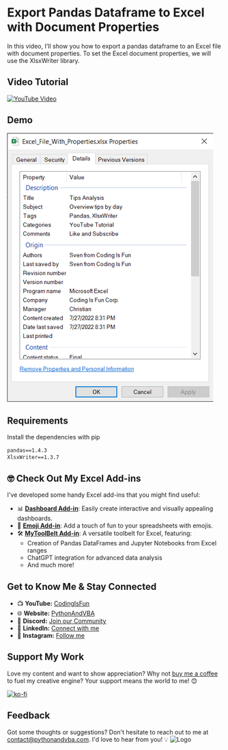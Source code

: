 
# Export Pandas Dataframe to Excel with Document Properties
In this video, I'll show you how to export a pandas dataframe to an Excel file with document properties. To set the Excel document properties, we will use the XlsxWriter library.

## Video Tutorial
[![YouTube Video](https://img.youtube.com/vi/InVKYPK73vg/0.jpg)](https://youtu.be/InVKYPK73vg)

## Demo
![Demo](/demo.png?raw=true "Demo")

## Requirements
Install the dependencies with pip
```
pandas==1.4.3
XlsxWriter==1.3.7
```


## 🤓 Check Out My Excel Add-ins
I've developed some handy Excel add-ins that you might find useful:

- 📊 **[Dashboard Add-in](https://pythonandvba.com/grafly)**: Easily create interactive and visually appealing dashboards.
- 🤪 **[Emoji Add-in](https://pythonandvba.com/emojify)**: Add a touch of fun to your spreadsheets with emojis.
- 🛠️ **[MyToolBelt Add-in](https://pythonandvba.com/mytoolbelt)**: A versatile toolbelt for Excel, featuring:
  - Creation of Pandas DataFrames and Jupyter Notebooks from Excel ranges
  - ChatGPT integration for advanced data analysis
  - And much more!


## Get to Know Me & Stay Connected
- 📺 **YouTube:** [CodingIsFun](https://youtube.com/c/CodingIsFun)
- 🌐 **Website:** [PythonAndVBA](https://pythonandvba.com)
- 💬 **Discord:** [Join our Community](https://pythonandvba.com/discord)
- 💼 **LinkedIn:** [Connect with me](https://www.linkedin.com/in/sven-bosau/)
- 📸 **Instagram:** [Follow me](https://www.instagram.com/codingisfun_official/)

## Support My Work
Love my content and want to show appreciation? Why not [buy me a coffee](https://pythonandvba.com/coffee-donation) to fuel my creative engine? Your support means the world to me! 😊

[![ko-fi](https://ko-fi.com/img/githubbutton_sm.svg)](https://pythonandvba.com/coffee-donation)

## Feedback
Got some thoughts or suggestions? Don't hesitate to reach out to me at contact@pythonandvba.com. I'd love to hear from you! 💡
![Logo](https://www.pythonandvba.com/banner-img)
